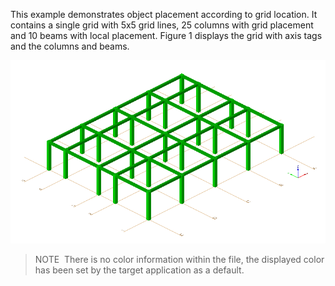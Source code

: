 ﻿This example demonstrates object placement according to grid location. It contains a single grid with 5x5 grid lines, 25 columns with grid placement and 10 beams with local placement. Figure 1 displays the grid with axis tags and the columns and beams.

!["Basin tessellation"](../../../../figures/examples/grid_placement_1.png "Figure 1 &mdash; Grid and columns with grid placement")

> NOTE&nbsp; There is no color information within the file, the displayed color has been set by the target application as a default.